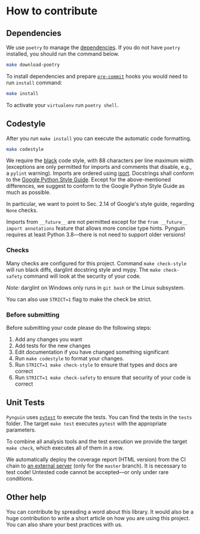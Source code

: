 <!--
SPDX-FileCopyrightText: 2019–2023 Pynguin Contributors

SPDX-License-Identifier: CC-BY-4.0
-->

# How to contribute

## Dependencies

We use `poetry` to manage the [dependencies](https://github.com/python-poetry/poetry).
If you do not have `poetry` installed, you should run the command below.

```bash
make download-poetry
```

To install dependencies and prepare [`pre-commit`](https://pre-commit.com/) hooks you would need to run `install` command:

```bash
make install
```

To activate your `virtualenv` run `poetry shell`.

## Codestyle

After you run `make install` you can execute the automatic code formatting.

```bash
make codestyle
```

We require the [black](https://github.com/psf/black) code style,
with 88 characters per line maximum width (exceptions are only permitted for imports
and comments that disable, e.g., a `pylint` warning).
Imports are ordered using [isort](https://github.com/timothycrosley/isort).
Docstrings shall conform to the
[Google Python Style Guide](https://google.github.io/styleguide/pyguide.html).
Except for the above-mentioned differences,
we suggest to conform to the Google Python Style Guide as much as possible.

In particular, we want to point to Sec. 2.14 of Google's style guide,
regarding `None` checks.

Imports from `__future__` are not permitted except for the `from __future__ import
 annotations` feature that allows more concise type hints.
Pynguin requires at least Python 3.8—there is not need to support older versions!

### Checks

Many checks are configured for this project.
Command `make check-style` will run black diffs,
darglint docstring style and mypy.
The `make check-safety` command will look at the security of your code.

*Note:* darglint on Windows only runs in `git bash` or the Linux subsystem.

You can also use `STRICT=1` flag to make the check be strict.

### Before submitting

Before submitting your code please do the following steps:

1. Add any changes you want
1. Add tests for the new changes
1. Edit documentation if you have changed something significant
1. Run `make codestyle` to format your changes.
1. Run `STRICT=1 make check-style` to ensure that types and docs are correct
1. Run `STRICT=1 make check-safety` to ensure that security of your code is correct

## Unit Tests

`Pynguin` uses [`pytest`](https://pytest.org) to execute the tests.
You can find the tests in the `tests` folder.
The target `make test` executes `pytest` with the appropriate parameters.

To combine all analysis tools and the test execution
we provide the target `make check`,
which executes all of them in a row.

We automatically deploy the coverage report (HTML version) from the CI chain
to [an external server](https://pagedeploy.lukasczyk.me/pynguincoverage/) (only for
the `master` branch).
It is necessary to test code!
Untested code cannot be accepted—or only under rare conditions.

## Other help

You can contribute by spreading a word about this library.
It would also be a huge contribution to write
a short article on how you are using this project.
You can also share your best practices with us.
